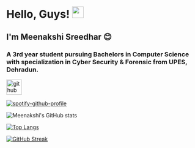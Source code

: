 # Hello, Guys! <img src="https://raw.githubusercontent.com/MartinHeinz/MartinHeinz/master/wave.gif" width="30px">

## I'm Meenakshi Sreedhar 😊

### A 3rd year student pursuing Bachelors in Computer Science with specialization in Cyber Security & Forensic from UPES, Dehradun.

[<img src='https://cdn.jsdelivr.net/npm/simple-icons@3.0.1/icons/github.svg' alt='github' height='40'>](https://github.com/meenakshi-sreedhar)  

[![spotify-github-profile](https://spotify-github-profile.vercel.app/api/view?uid=ttg8gh502iwny9crne887cmvw&cover_image=true&theme=natemoo-re&bar_color=53b14f&bar_color_cover=false)](https://github.com/kittinan/spotify-github-profile)

![Meenakshi's GitHub stats](https://github-readme-stats.vercel.app/api?username=meenakshi-sreedhar&show_icons=true&theme=highcontrast)

[![Top Langs](https://github-readme-stats.vercel.app/api/top-langs/?username=meenakshi-sreedhar&layout=compact&theme=highcontrast)](https://github.com/meenakshi-sreedhar/github-readme-stats)

[![GitHub Streak](https://github-readme-streak-stats.herokuapp.com?user=meenakshi-sreedhar&theme=highcontrast&hide_border=true&date_format=j%20M%5B%20Y%5D)](https://git.io/streak-stats)
